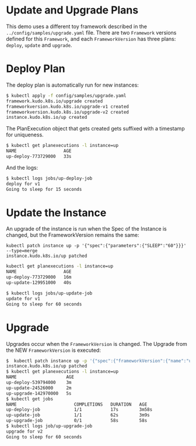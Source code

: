# Update and Upgrade Plans


This demo uses a different toy framework described in the `../config/samples/upgrade.yaml` file.  There are two `Framework` versions defined for this `Framework`, and each `FrameworkVersion` has three plans: `deploy`, `update` and `upgrade`.


# Deploy Plan

The deploy plan is automatically run for new instances:

```bash
$ kubectl apply -f config/samples/upgrade.yaml
framework.kudo.k8s.io/upgrade created
frameworkversion.kudo.k8s.io/upgrade-v1 created
frameworkversion.kudo.k8s.io/upgrade-v2 created
instance.kudo.k8s.io/up created
```

The PlanExecution object that gets created gets suffixed with a timestamp for uniqueness.

```bash
$ kubectl get planexecutions -l instance=up
NAME                  AGE
up-deploy-773729000   33s
```

And the logs:

```bash
$ kubectl logs jobs/up-deploy-job
deploy for v1
Going to sleep for 15 seconds
```

# Update the Instance

An upgrade of the instance is run when the Spec of the Instance is changed, but the FrameworkVersion remains the same:

```
kubectl patch instance up -p '{"spec":{"parameters":{"SLEEP":"60"}}}' --type=merge
instance.kudo.k8s.io/up patched
```

```bash
kubectl get planexecutions -l instance=up
NAME                  AGE
up-deploy-773729000   16m
up-update-129951000   40s
```

```bash
$ kubectl logs jobs/up-update-job
update for v1
Going to sleep for 60 seconds
```

# Upgrade

Upgrades occur when the `FrameworkVersion` is changed.  The Upgrade from the NEW `FrameworkVersion` is executed:


```bash
$  kubectl patch instance up -p '{"spec":{"frameworkVersion":{"name":"upgrade-v2"}}}' --type=merge
instance.kudo.k8s.io/up patched
$ kubectl get planexecutions -l instance=up
NAME                   AGE
up-deploy-539794000    3m
up-update-24526000     2m
up-upgrade-142970000   5s
$ kubectl get jobs
NAME                      COMPLETIONS   DURATION   AGE
up-deploy-job             1/1           17s        3m58s
up-update-job             1/1           62s        3m9s
up-upgrade-job            0/1           58s        58s
$ kubectl logs job/up-upgrade-job
upgrade for v2
Going to sleep for 60 seconds
```